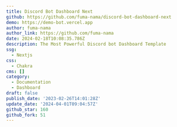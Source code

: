 ```yaml
---
title: Discord Bot Dashboard Next
github: https://github.com/fuma-nama/discord-bot-dashboard-next
demo: https://demo-bot.vercel.app
author: fuma-nama
author_link: https://github.com/fuma-nama
date: 2024-02-18T10:08:35.786Z
description: The Most Powerful Discord bot Dashboard Template
ssg:
  - Nextjs
css:
  - Chakra
cms: []
category:
  - Documentation
  - Dashboard
draft: false
publish_date: '2023-02-26T14:01:28Z'
update_date: '2024-04-01T09:04:57Z'
github_star: 160
github_fork: 51
---
```

